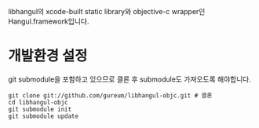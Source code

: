 libhangul의 xcode-built static library와 objective-c wrapper인 Hangul.framework입니다.

# 개발환경 설정
git submodule을 포함하고 있으므로 클론 후 submodule도 가져오도록 해야합니다.

	git clone git://github.com/gureum/libhangul-objc.git # 클론
	cd libhangul-objc
	git submodule init
	git submodule update


